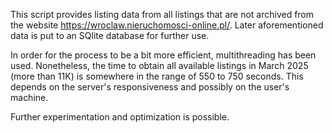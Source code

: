 This script provides listing data from all listings that are not archived from the website https://wroclaw.nieruchomosci-online.pl/.
Later aforementioned data is put to an SQlite database for further use. 

In order for the process to be a bit more efficient, multithreading has been used. 
Nonetheless, the time to obtain all available listings in March 2025 (more than 11K) is somewhere in the range of 550 to 750 seconds. 
This depends on the server's responsiveness and possibly on the user's machine. 

Further experimentation and optimization is possible.

